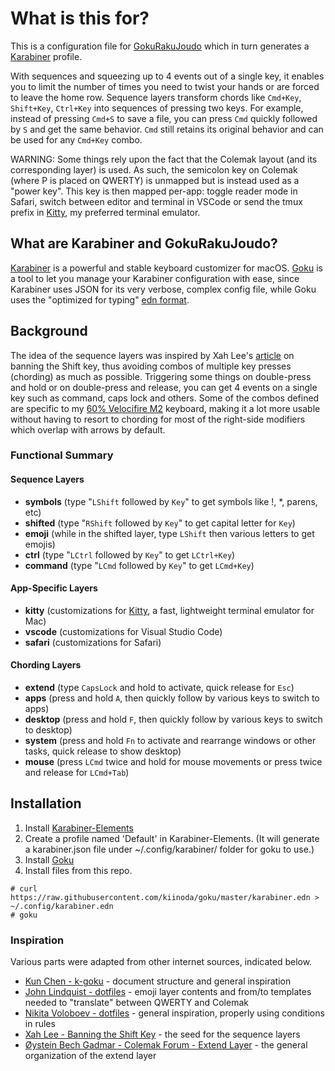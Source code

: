 # What is this for?

This is a configuration file for [GokuRakuJoudo](https://github.com/yqrashawn/GokuRakuJoudo) which in turn generates a [Karabiner](https://pqrs.org/osx/karabiner/) profile.

With sequences and squeezing up to 4 events out of a single key, it enables you to limit the number of times you need to twist your hands or are forced to leave the home row. Sequence layers transform chords like `Cmd+Key`, `Shift+Key`, `Ctrl+Key` into sequences of pressing two keys. For example, instead of pressing `Cmd+S` to save a file, you can press `Cmd` quickly followed by `S` and get the same behavior. `Cmd` still retains its original behavior and can be used for any `Cmd+Key` combo.

WARNING: Some things rely upon the fact that the Colemak layout (and its corresponding layer) is used. As such, the semicolon key on Colemak (where P is placed on QWERTY) is unmapped but is instead used as a "power key". This key is then mapped per-app: toggle reader mode in Safari, switch between editor and terminal in VSCode or send the tmux prefix in [Kitty](https://sw.kovidgoyal.net/kitty/index.html), my preferred terminal emulator.

## What are Karabiner and GokuRakuJoudo?

[Karabiner](https://pqrs.org/osx/karabiner/) is a powerful and stable keyboard customizer for macOS. [Goku](https://github.com/yqrashawn/GokuRakuJoudo) is a tool to let you manage your Karabiner configuration with ease, since Karabiner uses JSON for its very verbose, complex config file, while Goku uses the "optimized for typing" [edn format](https://github.com/edn-format/edn).


## Background

The idea of the sequence layers was inspired by Xah Lee's [article](http://xahlee.info/kbd/banish_shift_key.html) on banning the Shift key, thus avoiding combos of multiple key presses (chording) as much as possible. Triggering some things on double-press and hold or on double-press and release, you can get 4 events on a single key such as command, caps lock and others. Some of the combos defined are specific to my [60% Velocifire M2](https://www.velocifiretech.com/product/m2-wireless-mechanical-keyboard/) keyboard, making it a lot more usable without having to resort to chording for most of the right-side modifiers which overlap with arrows by default.

### Functional Summary

#### Sequence Layers

- **symbols** (type "`LShift` followed by `Key`" to get symbols like !, *, parens, etc)
- **shifted** (type "`RShift` followed by `Key`" to get capital letter for `Key`)
- **emoji** (while in the shifted layer, type `LShift` then various letters to get emojis)
- **ctrl** (type "`LCtrl` followed by `Key`" to get `LCtrl+Key`)
- **command** (type "`LCmd` followed by `Key`" to get `LCmd+Key`)

#### App-Specific Layers

- **kitty** (customizations for [Kitty](https://sw.kovidgoyal.net/kitty/index.html), a fast, lightweight terminal emulator for Mac)
- **vscode** (customizations for Visual Studio Code)
- **safari** (customizations for Safari)

#### Chording Layers

- **extend** (type `CapsLock` and hold to activate, quick release for `Esc`)
- **apps** (press and hold `A`, then quickly follow by various keys to switch to apps)
- **desktop** (press and hold `F`, then quickly follow by various keys to switch to desktop)
- **system** (press and hold `Fn` to activate and rearrange windows or other tasks, quick release to show desktop)
- **mouse** (press `LCmd` twice and hold for mouse movements or press twice and release for `LCmd+Tab`)

## Installation

1. Install [Karabiner-Elements](https://pqrs.org/osx/karabiner/)
2. Create a profile named 'Default' in Karabiner-Elements. (It will generate a karabiner.json file under ~/.config/karabiner/ folder for goku to use.)
3. Install [Goku](https://github.com/yqrashawn/GokuRakuJoudo)
4. Install files from this repo.

```shell
# curl https://raw.githubusercontent.com/kiinoda/goku/master/karabiner.edn > ~/.config/karabiner.edn
# goku
```

### Inspiration

Various parts were adapted from other internet sources, indicated below.

- [Kun Chen - k-goku](https://github.com/kchen0x/k-goku) - document structure and general inspiration
- [John Lindquist - dotfiles](https://github.com/johnlindquist/dotfiles) - emoji layer contents and from/to templates needed to "translate" between QWERTY and Colemak
- [Nikita Voloboev - dotfiles](https://github.com/nikitavoloboev/dotfiles) - general inspiration, properly using conditions in rules
- [Xah Lee - Banning the Shift Key](http://xahlee.info/kbd/banish_shift_key.html) - the seed for the sequence layers
- [Øystein Bech Gadmar - Colemak Forum - Extend Layer](https://forum.colemak.com/topic/2014-extend-extra-extreme/) - the general organization of the extend layer

<!---
| SAMPLE TABLE DEFINITION                                                    |
| key               | effect                                                 |
|-------------------|--------------------------------------------------------|
|                   |                                                        |
|                   |                                                        |
--->

